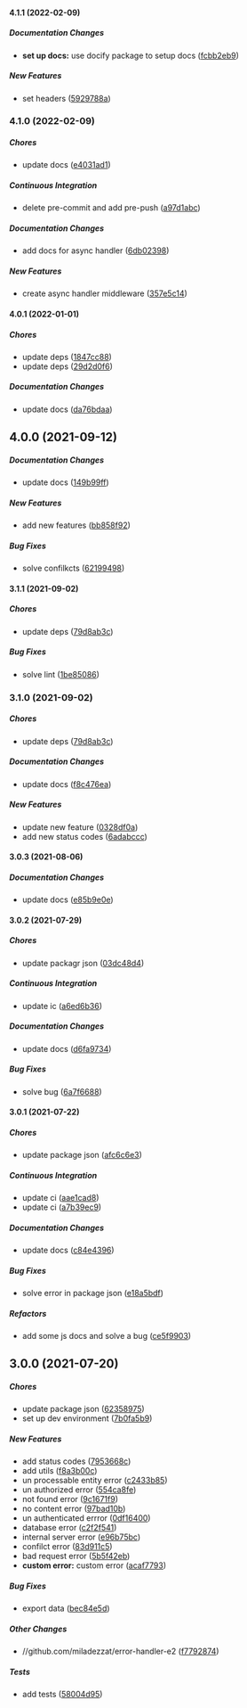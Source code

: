 #### 4.1.1 (2022-02-09)

##### Documentation Changes

* **set up docs:**  use docify package to setup docs ([fcbb2eb9](https://github.com/miladezzat/error-handler-e2/commit/fcbb2eb98511f28421f621df1f0a468ba8a5280f))

##### New Features

*  set headers ([5929788a](https://github.com/miladezzat/error-handler-e2/commit/5929788abfa7a359403a30fc678f0c2df020a1e6))

### 4.1.0 (2022-02-09)

##### Chores

*  update docs ([e4031ad1](https://github.com/miladezzat/error-handler-e2/commit/e4031ad1fcee57a9c04f33cb2b60c919d3fec507))

##### Continuous Integration

*  delete pre-commit and add pre-push ([a97d1abc](https://github.com/miladezzat/error-handler-e2/commit/a97d1abc6a24d7bd6e0155fdd1b5746e908564da))

##### Documentation Changes

*  add docs for async handler ([6db02398](https://github.com/miladezzat/error-handler-e2/commit/6db0239815fe4d250edaa0fde60c171fbf06f85f))

##### New Features

*  create async handler middleware ([357e5c14](https://github.com/miladezzat/error-handler-e2/commit/357e5c14c54739b8814569f328b3711cd033b8b3))

#### 4.0.1 (2022-01-01)

##### Chores

*  update deps ([1847cc88](https://github.com/miladezzat/error-handler-e2/commit/1847cc88f1e1c9d7928fa8ed318156eab407147a))
*  update deps ([29d2d0f6](https://github.com/miladezzat/error-handler-e2/commit/29d2d0f6f5c7bd0e07202d43f38c72248ba3933b))

##### Documentation Changes

*  update docs ([da76bdaa](https://github.com/miladezzat/error-handler-e2/commit/da76bdaa3fa8ab4ad054ffac49b8614af9f7ba87))

## 4.0.0 (2021-09-12)

##### Documentation Changes

*  update docs ([149b99ff](https://github.com/miladezzat/error-handler-e2/commit/149b99ff687568996f7edec19d5bdc6d6319eb15))

##### New Features

*  add new features ([bb858f92](https://github.com/miladezzat/error-handler-e2/commit/bb858f920a7f618d78709c33bfb1a5d7b06dd5ba))

##### Bug Fixes

*  solve confilkcts ([62199498](https://github.com/miladezzat/error-handler-e2/commit/6219949815b568a4dbb522f906b0f2a4c8a85045))

#### 3.1.1 (2021-09-02)

##### Chores

*  update deps ([79d8ab3c](https://github.com/miladezzat/error-handler-e2/commit/79d8ab3cadb9f660eb8ccee40ede6d5787da172a))

##### Bug Fixes

*  solve lint ([1be85086](https://github.com/miladezzat/error-handler-e2/commit/1be8508646cc0f52879ae1d13a753e86cbfd136a))

### 3.1.0 (2021-09-02)

##### Chores

*  update deps ([79d8ab3c](https://github.com/miladezzat/error-handler-e2/commit/79d8ab3cadb9f660eb8ccee40ede6d5787da172a))

##### Documentation Changes

*  update docs ([f8c476ea](https://github.com/miladezzat/error-handler-e2/commit/f8c476eab34efeb0f20d5af2dda801e2fb4e309b))

##### New Features

*  update new feature ([0328df0a](https://github.com/miladezzat/error-handler-e2/commit/0328df0abff3dc8bd7c147062915dbe7c5530692))
*  add new status codes ([6adabccc](https://github.com/miladezzat/error-handler-e2/commit/6adabccc12d5c0aac82b41ee8f13d7ce9a5bb550))

#### 3.0.3 (2021-08-06)

##### Documentation Changes

*  update docs ([e85b9e0e](https://github.com/miladezzat/error-handler-e2/commit/e85b9e0e872c575ed75556d272109aa95cf2562d))

#### 3.0.2 (2021-07-29)

##### Chores

*  update packagr json ([03dc48d4](https://github.com/miladezzat/error-handler-e2/commit/03dc48d48ebcbddb3ce51a8c2ad8927d9ec9365e))

##### Continuous Integration

*  update ic ([a6ed6b36](https://github.com/miladezzat/error-handler-e2/commit/a6ed6b36367837b7b8f01becb455b116166af924))

##### Documentation Changes

*  update docs ([d6fa9734](https://github.com/miladezzat/error-handler-e2/commit/d6fa97341c615888f52742bd363a16741bec8aff))

##### Bug Fixes

*  solve bug ([6a7f6688](https://github.com/miladezzat/error-handler-e2/commit/6a7f668873da21853e0448fa4b16ebb4ef0b19aa))

#### 3.0.1 (2021-07-22)

##### Chores

*  update package json ([afc6c6e3](https://github.com/miladezzat/error-handler-e2/commit/afc6c6e3ef5d822054a0fb75ab1e9eddcd1ea99f))

##### Continuous Integration

*  update ci ([aae1cad8](https://github.com/miladezzat/error-handler-e2/commit/aae1cad8c9681c470646566e8a2358e30eb25c33))
*  update ci ([a7b39ec9](https://github.com/miladezzat/error-handler-e2/commit/a7b39ec966bca59d31ace0f59be4f01d3b7a2a3e))

##### Documentation Changes

*  update docs ([c84e4396](https://github.com/miladezzat/error-handler-e2/commit/c84e43961a3a0a20df7b91d71fef5013c8e8ffcf))

##### Bug Fixes

*  solve error in package json ([e18a5bdf](https://github.com/miladezzat/error-handler-e2/commit/e18a5bdfd7c85dba25368569038066924e6c2638))

##### Refactors

*  add some js docs and solve a bug ([ce5f9903](https://github.com/miladezzat/error-handler-e2/commit/ce5f9903dfe981d015d6a90707dd0b6967622105))

## 3.0.0 (2021-07-20)

##### Chores

*  update package json ([62358975](https://github.com/miladezzat/error-handler-e2/commit/62358975407e38f81408996f4efc359fcfe0d58a))
*  set up dev environment ([7b0fa5b9](https://github.com/miladezzat/error-handler-e2/commit/7b0fa5b9baadec7f4899e888126643417fa327fc))

##### New Features

*  add status codes ([7953668c](https://github.com/miladezzat/error-handler-e2/commit/7953668cfa13916579beefecf8093e419346db61))
*  add utils ([f8a3b00c](https://github.com/miladezzat/error-handler-e2/commit/f8a3b00cad1a4f59ed02c14bf8c655d05309d26f))
*  un processable entity error ([c2433b85](https://github.com/miladezzat/error-handler-e2/commit/c2433b85b076cd71c6d479e3cbcd1a5f623c3f64))
*  un authorized error ([554ca8fe](https://github.com/miladezzat/error-handler-e2/commit/554ca8fed724ada0de3187eef679d8d0d2f52c50))
*  not found error ([9c1671f9](https://github.com/miladezzat/error-handler-e2/commit/9c1671f9cbd959d4dec06bb8c2006cf7b8d110f8))
*  no content error ([97bad10b](https://github.com/miladezzat/error-handler-e2/commit/97bad10bdfdbcd9c8e3d9724971e60aaad2f0252))
*  un authenticated errror ([0df16400](https://github.com/miladezzat/error-handler-e2/commit/0df164000128a15ae49ff0332c435b7f8e2c2175))
*  database error ([c2f2f541](https://github.com/miladezzat/error-handler-e2/commit/c2f2f541fcfd93967cb78f979ce4ed998840a8d9))
*  internal server error ([e96b75bc](https://github.com/miladezzat/error-handler-e2/commit/e96b75bcb19c4437eade836c2e405b3f9cff3910))
*  confilct error ([83d911c5](https://github.com/miladezzat/error-handler-e2/commit/83d911c58bebef8acf8e9bc0ee6f42a19b227842))
*  bad request error ([5b5f42eb](https://github.com/miladezzat/error-handler-e2/commit/5b5f42eb1f22d92f10b2d7cb2571047ea0032cef))
* **custom error:**  custom error ([acaf7793](https://github.com/miladezzat/error-handler-e2/commit/acaf77936b930e9ac6da1e2f9085366521c5ad81))

##### Bug Fixes

*  export data ([bec84e5d](https://github.com/miladezzat/error-handler-e2/commit/bec84e5de623510fd123056beaf1ab1d96d7fd75))

##### Other Changes

* //github.com/miladezzat/error-handler-e2 ([f7792874](https://github.com/miladezzat/error-handler-e2/commit/f779287450a1f6ff22764966fc561349c69c6cb9))

##### Tests

*  add tests ([58004d95](https://github.com/miladezzat/error-handler-e2/commit/58004d9544275a8ebf8e139400bfcfa65efa0292))


